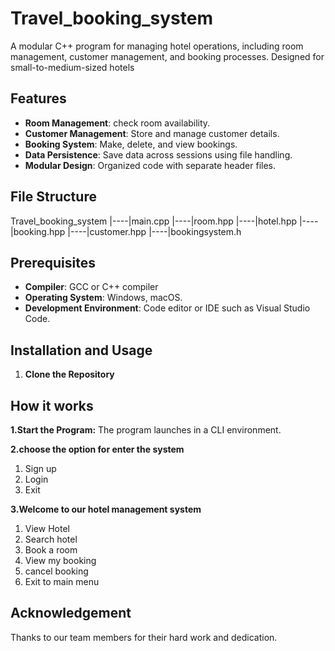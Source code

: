 # Travel_booking_system
A modular C++ program for managing hotel operations, including room management, customer management, and booking processes. Designed for small-to-medium-sized hotels
## Features
- **Room Management**: check room availability.
- **Customer Management**: Store and manage customer details.
- **Booking System**: Make, delete, and view bookings.
- **Data Persistence**: Save data across sessions using file handling.
- **Modular Design**: Organized code with separate header files.
## File Structure
Travel_booking_system |----|main.cpp
                      |----|room.hpp
                      |----|hotel.hpp
                      |----|booking.hpp
                      |----|customer.hpp
                      |----|bookingsystem.h
## Prerequisites
- **Compiler**: GCC or C++ compiler
- **Operating System**: Windows, macOS.
- **Development Environment**: Code editor or IDE such as Visual Studio Code.
  
## Installation and Usage
1. **Clone the Repository**
   

## How it works
**1.Start the Program:** The program launches in a CLI environment.

**2.choose the option for enter the system**
  1. Sign up
  2. Login
  3. Exit
     
**3.Welcome to our hotel management system**
  1. View Hotel
  2. Search hotel
  3. Book a room
  4. View my booking
  5. cancel booking
  6. Exit to main menu
     
## Acknowledgement
Thanks to our team members for their hard work and dedication.

